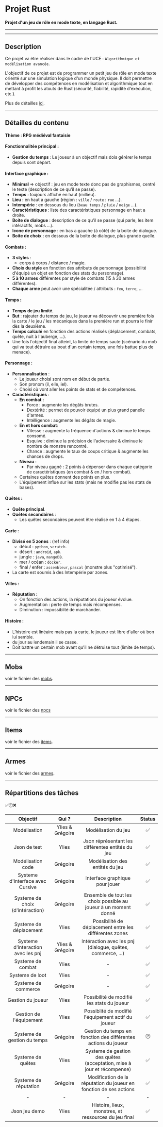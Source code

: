 # Projet Rust
**Projet d'un jeu de rôle en mode texte, en langage Rust.**

---
---

## Description
Ce projet va être réaliser dans le cadre de l'UCE : `Algorithmique et modélisation avancée`.

L'objectif de ce projet est de programmer un petit jeu de rôle en mode texte orienté sur une simulation logique d'un monde physique. Il doit permettre de développer des compétences en modélisation et algorithmique tout en mettant à profit les atouts de Rust (sécurité, fiabilité, rapidité d'exécution, etc.).

Plus de détailles [ici](https://e-uapv2024.univ-avignon.fr/mod/page/view.php?id=60296).

---

## Détailles du contenu

#### Thème : RPG médiéval fantaisie

#### Fonctionnalitée principal :
 - **Gestion du temps** : Le joueur à un objectif mais dois gérérer le temps depuis sont départ.

#### Interface graphique : 
 - **Minimal** => objectif : jeu en mode texte donc pas de graphismes, centré le texte (description de ce qu'il se passe).
 - **Temps** : toujours affiché en haut (millieu).
 - **Lieu** : en haut a gauche (région : `ville` / `route` : `rue` ...).
 - **Intempérie** : en dessous du lieu (`beau temps` / `pluie` / `neige` ...).
 - **Caractéristiques** : liste des caractéristiques personnage en haut a droite.
 - **Boite de dialogue** : description de ce qu'il se passe (qui parle, les item intéractifs, mobs ...).
 - **Icone de personnage** : en bas a gauche (à côté) de la boite de dialogue.
 - **Boite de choix** : en dessous de la boite de dialogue, plus grande quelle.

#### Combats : 
 - **3 styles** :
   - corps à corps / distance / magie.
 - **Choix du style** en fonction des attributs de personnage (possibilité d'équipé un objet en fonction des stats du personnage).
 - **5 à 10 armes** différentes par style de combats (15 à 30 armes différentes).
 - **Chaque arme** peut avoir une spécialitée / attributs : `feu`, `terre`, ...

#### Temps : 
 - **Temps de jeu limité**.
 - **But** : rajouter du temps de jeu, le joueur va découvrir une première fois la carte / le jeu / les mécaniques dans la première run et pourra le finir dès la deuxième.
 - **Temps calculé** en fonction des actions réalisés (déplacement, combats, quête, nuit à l'auberge, ...).
 - Une fois l'objectif final atteint, la limite de temps saute (scénario du mob qui va tout détruire au bout d'un certain temps, une fois battue plus de menace).

#### Personnage :
 - **Personnalisation** :
   - Le joueur choisi sont nom en début de partie.
   - Son pronom (il, elle, iel).
   - Choisi où vont aller les points de stats et de compétences.
 - **Caractéristiques** :
   - **En combat** :
     - Force : augmente les dégâts brutes.
     - Dextérité : permet de pouvoir équipé un plus grand panelle d'armes.
     - Intélligence : augmente les dégâts de magie.
   - **En et hors combat**:
     - Vitesse : augmente la fréquence d'actions & diminue le temps consomé.
     - Esquive : diminue la précision de l'adversaire & diminue le nombre de monstre rencontré.
     - Chance : augmente le taux de coups critique & augmente les chances de drops.
   - **Niveau** :
     - Par niveau gagné : 2 points à dépenser dans chaque catégorie de caractéristiques (en combat & en / hors combat).
   - Certaines quêtes donnent des points en plus.
   - L'équipement influe sur les stats (mais ne modifie pas les stats de bases).

#### Quêtes :
  - **Quête principal**.
  - **Quêtes secondaires** :
    - Les quêtes secondaires peuvent être réalisé en 1 à 4 étapes.

#### Carte :
  - **Divisé en 5 zones** : (ref info)
    - début : `python`, `scratch`.
    - désert : `android`, `apk`.
    - jungle : `java`, `mangoDB`.
    - mer / océan : `docker`.
    - final / enfer : `assembleur`, `pascal` (monstre plus "optimisé").
  - La carte est soumis à des Intempérie par zones.

#### Villes :
  - **Réputation** :
    - On fonction des actions, la réputations du joueur évolue.
    - Augmentation : perte de temps mais récompenses.
    - Diminution : impossiblité de marchander.

#### Histoire :
  - L’histoire est linéaire mais pas la carte, le joueur est libre d'aller où bon lui semble.
  - du jour au lendemain il se casse.
  - Doit battre un certain mob avant qu'il ne détruise tout (limite de temps).

---

## Mobs

voir le fichier des [mobs](Mobs.md).

---

## NPCs

voir le fichier des [npcs](NPCs.md)

---

## Items

voir le fichier des [items](Items.md).

---

## Armes

voir le fichier des [armes](Weapons.md).

---

## Répartitions des tâches
✅🕐❌

| Objectif                              | Qui ?             | Description                                                             | Status   |
|:-------------------------------------:|:-----------------:|:-----------------------------------------------------------------------:|:--------:|
| Modélisation                          | Ylies & Grégoire  | Modélisation du jeu                                                     | ✅      |
| Json de test                          | Ylies             | Json réprésentant les différentes entités du jeu                        | ✅      |
| Modélisation code                     | Grégoire          | Modélisation des entités du jeu                                         | ✅      |
| Systeme d'interface avec Cursive      | Grégoire          | Interface graphique pour jouer                                          | ✅      |
| Systeme de choix (d'intéraction)      | Grégoire          | Ensemble de tout les choix possible au joueur à un moment donné         | ✅      |
| Systeme de déplacement                | Ylies             | Possibilité de déplacement entre les différentes zones                  | ✅      |
| Systeme d'interaction avec les pnj    | Ylies & Grégoire  | Intéraction avec les pnj (dialogue, quêtes, commerce, ...)              | ✅      |
| Systeme de combat                     | Ylies             | -                                                                       | ✅      |
| Systeme de loot                       | Ylies             | -                                                                       | ✅      |
| Systeme de commerce                   | Grégoire          | -                                                                       | ✅      |
| Gestion du joueur                     | Ylies             | Possibilité de modifié les stats du joueur                              | ✅      |
| Gestion de l'équipement               | Ylies             | Possiblité de modifié l'équipement actif du joueur                      | ✅      |
| Systeme de gestion du temps           | Grégoire          | Gestion du temps en fonction des différentes actions du joueur          | 🕐      |
| Systeme de quêtes                     | Ylies             | Systeme de gestion des quêtes (acceptation, mise à jour et récompense)  | ✅      |
| Systeme de réputation                 | Grégoire          | Modification de la réputation du joueur en fonction de ses actions      | ✅      |
| -                                     | -                 | -                                                                       | -       |
| Json jeu demo                         | Ylies             | Histoire, lieux, monstres, et ressources du jeu final                   | ✅      |

